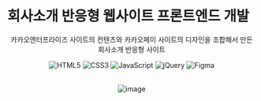 # 회사소개 반응형 웹사이트 프론트엔드 개발
<div align=center>

카카오엔터프라이즈 사이트의 컨텐츠와 카카오페이 사이트의 디자인을 조합해서 만든 회사소개 반응형 사이트

![HTML5](https://img.shields.io/badge/HTML5-E34F26.svg?&style=for-the-badge&logo=HTML5&logoColor=white) ![CSS3](https://img.shields.io/badge/CSS3-1572B6.svg?&style=for-the-badge&logo=CSS3&logoColor=white) ![JavaScript](https://img.shields.io/badge/JavaScript-F7DF1E.svg?&style=for-the-badge&logo=JavaScript&logoColor=white) ![jQuery](https://img.shields.io/badge/jquery-0769AD?style=for-the-badge&logo=jquery&logoColor=white)
![Figma](https://img.shields.io/badge/Figma-F24E1E.svg?&style=for-the-badge&logo=Figma&logoColor=white)
<br>
<br>

![image](https://github.com/EunJinPark98/ResponsiveWebSite/assets/120006805/c8e79531-a9a8-424e-b708-4a108f98415d)


</div>
